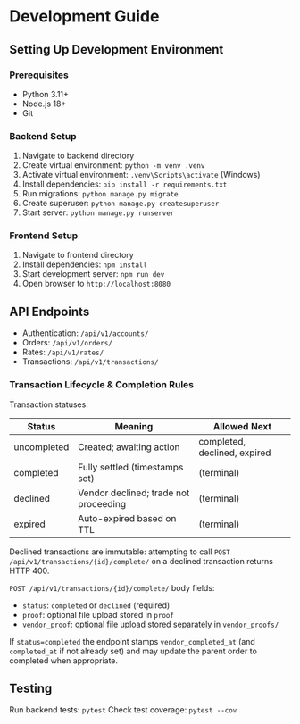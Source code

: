# Development Guide

## Setting Up Development Environment

### Prerequisites
- Python 3.11+
- Node.js 18+
- Git

### Backend Setup
1. Navigate to backend directory
2. Create virtual environment: `python -m venv .venv`
3. Activate virtual environment: `.venv\Scripts\activate` (Windows)
4. Install dependencies: `pip install -r requirements.txt`
5. Run migrations: `python manage.py migrate`
6. Create superuser: `python manage.py createsuperuser`
7. Start server: `python manage.py runserver`

### Frontend Setup
1. Navigate to frontend directory
2. Install dependencies: `npm install`
3. Start development server: `npm run dev`
4. Open browser to `http://localhost:8080`

## API Endpoints

- Authentication: `/api/v1/accounts/`
- Orders: `/api/v1/orders/`
- Rates: `/api/v1/rates/`
- Transactions: `/api/v1/transactions/`

### Transaction Lifecycle & Completion Rules

Transaction statuses:

| Status | Meaning | Allowed Next |
|--------|---------|--------------|
| uncompleted | Created; awaiting action | completed, declined, expired |
| completed | Fully settled (timestamps set) | (terminal) |
| declined | Vendor declined; trade not proceeding | (terminal) |
| expired | Auto-expired based on TTL | (terminal) |

Declined transactions are immutable: attempting to call `POST /api/v1/transactions/{id}/complete/` on a declined transaction returns HTTP 400.

`POST /api/v1/transactions/{id}/complete/` body fields:
* `status`: `completed` or `declined` (required)
* `proof`: optional file upload stored in `proof`
* `vendor_proof`: optional file upload stored separately in `vendor_proofs/`

If `status=completed` the endpoint stamps `vendor_completed_at` (and `completed_at` if not already set) and may update the parent order to completed when appropriate.


## Testing

Run backend tests: `pytest`
Check test coverage: `pytest --cov`
